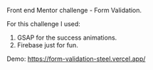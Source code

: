 Front end Mentor challenge - Form Validation.

For this challenge I used:

1. GSAP for the success animations.
2. Firebase just for fun.

Demo: https://form-validation-steel.vercel.app/
